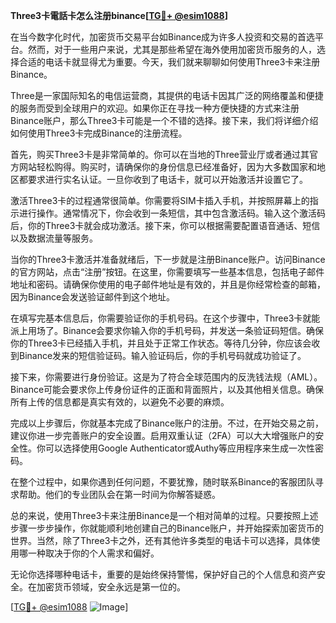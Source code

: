 **Three3卡電話卡怎么注册binance[[TG💪+ @esim1088](https://t.me/s/esim1088)]**

在当今数字化时代，加密货币交易平台如Binance成为许多人投资和交易的首选平台。然而，对于一些用户来说，尤其是那些希望在海外使用加密货币服务的人，选择合适的电话卡就显得尤为重要。今天，我们就来聊聊如何使用Three3卡来注册Binance。

Three是一家国际知名的电信运营商，其提供的电话卡因其广泛的网络覆盖和便捷的服务而受到全球用户的欢迎。如果你正在寻找一种方便快捷的方式来注册Binance账户，那么Three3卡可能是一个不错的选择。接下来，我们将详细介绍如何使用Three3卡完成Binance的注册流程。

首先，购买Three3卡是非常简单的。你可以在当地的Three营业厅或者通过其官方网站轻松购得。购买时，请确保你的身份信息已经准备好，因为大多数国家和地区都要求进行实名认证。一旦你收到了电话卡，就可以开始激活并设置它了。

激活Three3卡的过程通常很简单。你需要将SIM卡插入手机，并按照屏幕上的指示进行操作。通常情况下，你会收到一条短信，其中包含激活码。输入这个激活码后，你的Three3卡就会成功激活。接下来，你可以根据需要配置语音通话、短信以及数据流量等服务。

当你的Three3卡激活并准备就绪后，下一步就是注册Binance账户。访问Binance的官方网站，点击“注册”按钮。在这里，你需要填写一些基本信息，包括电子邮件地址和密码。请确保你使用的电子邮件地址是有效的，并且是你经常检查的邮箱，因为Binance会发送验证邮件到这个地址。

在填写完基本信息后，你需要验证你的手机号码。在这个步骤中，Three3卡就能派上用场了。Binance会要求你输入你的手机号码，并发送一条验证码短信。确保你的Three3卡已经插入手机，并且处于正常工作状态。等待几分钟，你应该会收到Binance发来的短信验证码。输入验证码后，你的手机号码就成功验证了。

接下来，你需要进行身份验证。这是为了符合全球范围内的反洗钱法规（AML）。Binance可能会要求你上传身份证件的正面和背面照片，以及其他相关信息。确保所有上传的信息都是真实有效的，以避免不必要的麻烦。

完成以上步骤后，你就基本完成了Binance账户的注册。不过，在开始交易之前，建议你进一步完善账户的安全设置。启用双重认证（2FA）可以大大增强账户的安全性。你可以选择使用Google Authenticator或Authy等应用程序来生成一次性密码。

在整个过程中，如果你遇到任何问题，不要犹豫，随时联系Binance的客服团队寻求帮助。他们的专业团队会在第一时间为你解答疑惑。

总的来说，使用Three3卡来注册Binance是一个相对简单的过程。只要按照上述步骤一步步操作，你就能顺利地创建自己的Binance账户，并开始探索加密货币的世界。当然，除了Three3卡之外，还有其他许多类型的电话卡可以选择，具体使用哪一种取决于你的个人需求和偏好。

无论你选择哪种电话卡，重要的是始终保持警惕，保护好自己的个人信息和资产安全。在加密货币领域，安全永远是第一位的。

[[TG💪+ @esim1088](https://t.me/s/esim1088) ![Image](https://i.postimg.cc/4NQfJmqS/Snipaste-2025-05-13-00-14-12.png)]